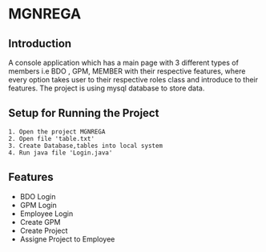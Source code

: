 MGNREGA 
===============
Introduction
----
A console application which has a main page with 3 different types of members i.e BDO , GPM, MEMBER with their respective features, where every option takes user to their respective roles class and introduce to their features. The project is using mysql database to store data.

Setup for Running the Project
---
```   
1. Open the project MGNREGA
2. Open file 'table.txt'
3. Create Database,tables into local system
4. Run java file 'Login.java'
```

## Features

- BDO Login
- GPM Login
- Employee Login
- Create GPM
- Create Project
- Assigne Project to Employee
